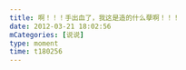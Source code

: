 ```yaml
---
title: 啊！！！手出血了，我这是造的什么孽啊！！！
date: 2012-03-21 18:02:56
mCategories: [说说]
type: moment
time: t180256
---
```


